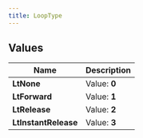 ```yaml
---
title: LoopType
---
```


## Values
| Name | Description |
| ---- | ----------- |
| **LtNone** | Value: **0** |
| **LtForward** | Value: **1** |
| **LtRelease** | Value: **2** |
| **LtInstantRelease** | Value: **3** |

